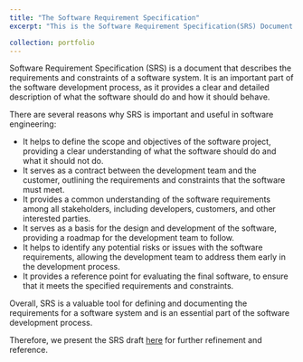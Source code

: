 ```yaml
---
title: "The Software Requirement Specification"
excerpt: "This is the Software Requirement Specification(SRS) Document for the requirement Engineering <br/><img src='/images/srs.png'>"

collection: portfolio
---
```


Software Requirement Specification (SRS) is a document that describes the requirements and constraints of a software system. It is an important part of the software development process, as it provides a clear and detailed description of what the software should do and how it should behave.

There are several reasons why SRS is important and useful in software engineering:

- It helps to define the scope and objectives of the software project, providing a clear understanding of what the software should do and what it should not do.
- It serves as a contract between the development team and the customer, outlining the requirements and constraints that the software must meet.
- It provides a common understanding of the software requirements among all stakeholders, including developers, customers, and other interested parties.
- It serves as a basis for the design and development of the software, providing a roadmap for the development team to follow.
- It helps to identify any potential risks or issues with the software requirements, allowing the development team to address them early in the development process.
- It provides a reference point for evaluating the final software, to ensure that it meets the specified requirements and constraints.

Overall, SRS is a valuable tool for defining and documenting the requirements for a software system and is an essential part of the software development process.

Therefore, we present the SRS draft [here](../files/srs.pdf) for further refinement and reference.
